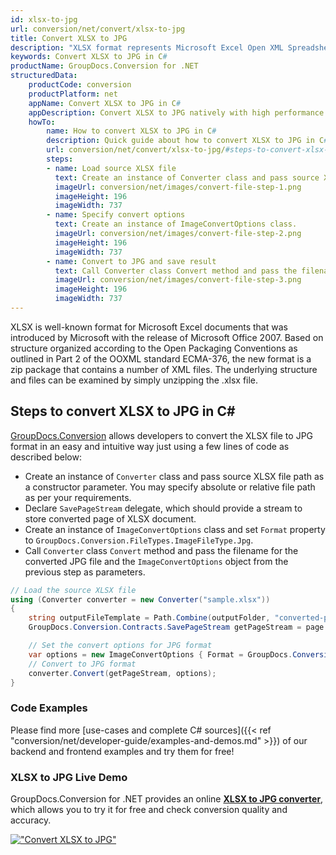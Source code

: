 ```yaml
---
id: xlsx-to-jpg
url: conversion/net/convert/xlsx-to-jpg
title: Convert XLSX to JPG
description: "XLSX format represents Microsoft Excel Open XML Spreadsheet with .xlsx extension. Learn how to convert XLSX to JPG file programmatically in C# language using GroupDocs.Conversion for .NET library."
keywords: Convert XLSX to JPG in C#
productName: GroupDocs.Conversion for .NET
structuredData:
    productCode: conversion
    productPlatform: net
    appName: Convert XLSX to JPG in C#
    appDescription: Convert XLSX to JPG natively with high performance using C# language and server side GroupDocs.Conversion for .NET APIs, without the use of any software like Microsoft or Open Office.
    howTo:
        name: How to convert XLSX to JPG in C# 
        description: Quick guide about how to convert XLSX to JPG in C# with high performance and accuracy.
        url: conversion/net/convert/xlsx-to-jpg/#steps-to-convert-xlsx-to-jpg-in-c
        steps:
        - name: Load source XLSX file 
          text: Create an instance of Converter class and pass source XLSX file path as a constructor parameter. You may specify absolute or relative file path as per your requirements. 
          imageUrl: conversion/net/images/convert-file-step-1.png
          imageHeight: 196
          imageWidth: 737
        - name: Specify convert options 
          text: Create an instance of ImageConvertOptions class.
          imageUrl: conversion/net/images/convert-file-step-2.png
          imageHeight: 196
          imageWidth: 737
        - name: Convert to JPG and save result 
          text: Call Converter class Convert method and pass the filename for the converted HTML file and the ImageConvertOptions object from the previous step as parameters.
          imageUrl: conversion/net/images/convert-file-step-3.png
          imageHeight: 196
          imageWidth: 737
---
```


XLSX is well-known format for Microsoft Excel documents that was introduced by Microsoft with the release of Microsoft Office 2007. Based on structure organized according to the Open Packaging Conventions as outlined in Part 2 of the OOXML standard ECMA-376, the new format is a zip package that contains a number of XML files. The underlying structure and files can be examined by simply unzipping the .xlsx file.

## Steps to convert XLSX to JPG in C#

[GroupDocs.Conversion](https://products.groupdocs.com/conversion/net) allows developers to convert the XLSX file to JPG format in an easy and intuitive way just using a few lines of code as described below:

* Create an instance of `Converter` class and pass source XLSX file path as a constructor parameter. You may specify absolute or relative file path as per your requirements. 
* Declare `SavePageStream` delegate, which should provide a stream to store converted page of XLSX document.
* Create an instance of `ImageConvertOptions` class and set `Format` property to `GroupDocs.Conversion.FileTypes.ImageFileType.Jpg`.
* Call `Converter` class `Convert` method and pass the filename for the converted JPG file and the `ImageConvertOptions` object from the previous step as parameters.

```csharp
// Load the source XLSX file
using (Converter converter = new Converter("sample.xlsx"))
{
    string outputFileTemplate = Path.Combine(outputFolder, "converted-page-{0}.jpg");
    GroupDocs.Conversion.Contracts.SavePageStream getPageStream = page => new FileStream(string.Format(outputFileTemplate, page), FileMode.Create);

    // Set the convert options for JPG format
    var options = new ImageConvertOptions { Format = GroupDocs.Conversion.FileTypes.ImageFileType.Jpg };   
    // Convert to JPG format
    converter.Convert(getPageStream, options);
}
```

### Code Examples

Please find more [use-cases and complete C# sources]({{< ref "conversion/net/developer-guide/examples-and-demos.md" >}}) of our backend and frontend examples and try them for free!

### XLSX to JPG Live Demo

GroupDocs.Conversion for .NET provides an online [**XLSX to JPG converter**](https://products.groupdocs.app/conversion/xlsx-to-jpg), which allows you to try it for free and check conversion quality and accuracy.

[!["Convert XLSX to JPG"](conversion/net/images/convert-to-jpg/convert-xlsx-to-jpg.png)](https://products.groupdocs.app/conversion/xlsx-to-jpg)